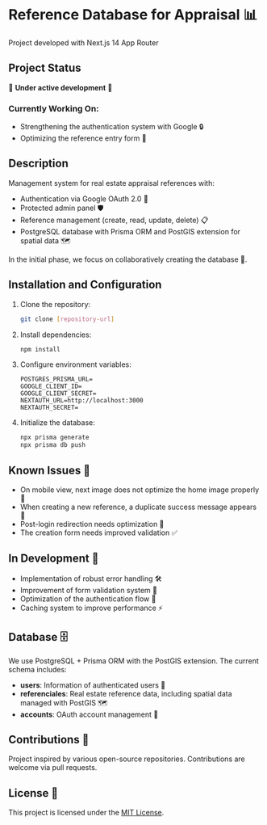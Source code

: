 # Reference Database for Appraisal 📊
Project developed with Next.js 14 App Router

## Project Status
🚧 **Under active development** 🚧

### Currently Working On:
- Strengthening the authentication system with Google 🔒
- Optimizing the reference entry form 📝

## Description
Management system for real estate appraisal references with:
- Authentication via Google OAuth 2.0 🔐
- Protected admin panel 🛡️
- Reference management (create, read, update, delete) 📋
- PostgreSQL database with Prisma ORM and PostGIS extension for spatial data 🗺️

In the initial phase, we focus on collaboratively creating the database 🤝.

## Installation and Configuration

1. Clone the repository:
    ```bash
    git clone [repository-url]
    ```

2. Install dependencies:
    ```bash
    npm install
    ```

3. Configure environment variables:
    ```
    POSTGRES_PRISMA_URL=
    GOOGLE_CLIENT_ID=
    GOOGLE_CLIENT_SECRET=
    NEXTAUTH_URL=http://localhost:3000
    NEXTAUTH_SECRET=
    ```

4. Initialize the database:
    ```bash
    npx prisma generate
    npx prisma db push
    ```

## Known Issues 🐛
- On mobile view, next image does not optimize the home image properly 📱
- When creating a new reference, a duplicate success message appears 📨
- Post-login redirection needs optimization 🔄
- The creation form needs improved validation ✅

## In Development 🚀
- Implementation of robust error handling 🛠️
- Improvement of form validation system 📝
- Optimization of the authentication flow 🔄
- Caching system to improve performance ⚡

## Database 🗄️
We use PostgreSQL + Prisma ORM with the PostGIS extension. The current schema includes:
- **users**: Information of authenticated users 👤
- **referenciales**: Real estate reference data, including spatial data managed with PostGIS 🗺️
- **accounts**: OAuth account management 🔐

## Contributions 🤝
Project inspired by various open-source repositories. Contributions are welcome via pull requests.

## License 📄
This project is licensed under the [MIT License](https://opensource.org/licenses/MIT).
